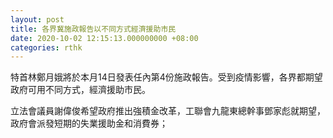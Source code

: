 ```yaml
---
layout: post
title: 各界冀施政報告以不同方式經濟援助市民
date: 2020-10-02 12:15:13.000000000 +08:00
categories: rthk
---
```


特首林鄭月娥將於本月14日發表任內第4份施政報告。受到疫情影響，各界都期望政府可用不同方式，經濟援助市民。

立法會議員謝偉俊希望政府推出強積金改革，工聯會九龍東總幹事鄧家彪就期望，政府會派發短期的失業援助金和消費券；
